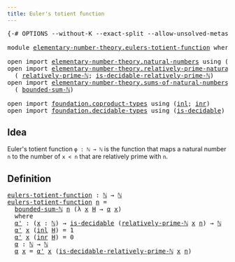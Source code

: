 ```yaml
---
title: Euler's totient function
---
```


<pre class="Agda"><a id="50" class="Symbol">{-#</a> <a id="54" class="Keyword">OPTIONS</a> <a id="62" class="Pragma">--without-K</a> <a id="74" class="Pragma">--exact-split</a> <a id="88" class="Pragma">--allow-unsolved-metas</a> <a id="111" class="Symbol">#-}</a>

<a id="116" class="Keyword">module</a> <a id="123" href="elementary-number-theory.eulers-totient-function.html" class="Module">elementary-number-theory.eulers-totient-function</a> <a id="172" class="Keyword">where</a>

<a id="179" class="Keyword">open</a> <a id="184" class="Keyword">import</a> <a id="191" href="elementary-number-theory.natural-numbers.html" class="Module">elementary-number-theory.natural-numbers</a> <a id="232" class="Keyword">using</a> <a id="238" class="Symbol">(</a><a id="239" href="elementary-number-theory.natural-numbers.html#1530" class="Datatype">ℕ</a><a id="240" class="Symbol">)</a>
<a id="242" class="Keyword">open</a> <a id="247" class="Keyword">import</a> <a id="254" href="elementary-number-theory.relatively-prime-natural-numbers.html" class="Module">elementary-number-theory.relatively-prime-natural-numbers</a> <a id="312" class="Keyword">using</a>
  <a id="320" class="Symbol">(</a> <a id="322" href="elementary-number-theory.relatively-prime-natural-numbers.html#953" class="Function">relatively-prime-ℕ</a><a id="340" class="Symbol">;</a> <a id="342" href="elementary-number-theory.relatively-prime-natural-numbers.html#1469" class="Function">is-decidable-relatively-prime-ℕ</a><a id="373" class="Symbol">)</a>
<a id="375" class="Keyword">open</a> <a id="380" class="Keyword">import</a> <a id="387" href="elementary-number-theory.sums-of-natural-numbers.html" class="Module">elementary-number-theory.sums-of-natural-numbers</a> <a id="436" class="Keyword">using</a>
  <a id="444" class="Symbol">(</a> <a id="446" href="elementary-number-theory.sums-of-natural-numbers.html#1839" class="Function">bounded-sum-ℕ</a><a id="459" class="Symbol">)</a>

<a id="462" class="Keyword">open</a> <a id="467" class="Keyword">import</a> <a id="474" href="foundation.coproduct-types.html" class="Module">foundation.coproduct-types</a> <a id="501" class="Keyword">using</a> <a id="507" class="Symbol">(</a><a id="508" href="foundation.coproduct-types.html#1250" class="InductiveConstructor">inl</a><a id="511" class="Symbol">;</a> <a id="513" href="foundation.coproduct-types.html#1268" class="InductiveConstructor">inr</a><a id="516" class="Symbol">)</a>
<a id="518" class="Keyword">open</a> <a id="523" class="Keyword">import</a> <a id="530" href="foundation.decidable-types.html" class="Module">foundation.decidable-types</a> <a id="557" class="Keyword">using</a> <a id="563" class="Symbol">(</a><a id="564" href="foundation.decidable-types.html#1915" class="Function">is-decidable</a><a id="576" class="Symbol">)</a>
</pre>
## Idea

Euler's totient function `φ : ℕ → ℕ` is the function that maps a natural number `n` to the number of `x < n` that are relatively prime with `n`.

## Definition

<pre class="Agda"><a id="eulers-totient-function"></a><a id="761" href="elementary-number-theory.eulers-totient-function.html#761" class="Function">eulers-totient-function</a> <a id="785" class="Symbol">:</a> <a id="787" href="elementary-number-theory.natural-numbers.html#1530" class="Datatype">ℕ</a> <a id="789" class="Symbol">→</a> <a id="791" href="elementary-number-theory.natural-numbers.html#1530" class="Datatype">ℕ</a>
<a id="793" href="elementary-number-theory.eulers-totient-function.html#761" class="Function">eulers-totient-function</a> <a id="817" href="elementary-number-theory.eulers-totient-function.html#817" class="Bound">n</a> <a id="819" class="Symbol">=</a>
  <a id="823" href="elementary-number-theory.sums-of-natural-numbers.html#1839" class="Function">bounded-sum-ℕ</a> <a id="837" href="elementary-number-theory.eulers-totient-function.html#817" class="Bound">n</a> <a id="839" class="Symbol">(λ</a> <a id="842" href="elementary-number-theory.eulers-totient-function.html#842" class="Bound">x</a> <a id="844" href="elementary-number-theory.eulers-totient-function.html#844" class="Bound">H</a> <a id="846" class="Symbol">→</a> <a id="848" href="elementary-number-theory.eulers-totient-function.html#960" class="Function">α</a> <a id="850" href="elementary-number-theory.eulers-totient-function.html#842" class="Bound">x</a><a id="851" class="Symbol">)</a>
  <a id="855" class="Keyword">where</a>
  <a id="863" href="elementary-number-theory.eulers-totient-function.html#863" class="Function">α&#39;</a> <a id="866" class="Symbol">:</a> <a id="868" class="Symbol">(</a><a id="869" href="elementary-number-theory.eulers-totient-function.html#869" class="Bound">x</a> <a id="871" class="Symbol">:</a> <a id="873" href="elementary-number-theory.natural-numbers.html#1530" class="Datatype">ℕ</a><a id="874" class="Symbol">)</a> <a id="876" class="Symbol">→</a> <a id="878" href="foundation.decidable-types.html#1915" class="Function">is-decidable</a> <a id="891" class="Symbol">(</a><a id="892" href="elementary-number-theory.relatively-prime-natural-numbers.html#953" class="Function">relatively-prime-ℕ</a> <a id="911" href="elementary-number-theory.eulers-totient-function.html#869" class="Bound">x</a> <a id="913" href="elementary-number-theory.eulers-totient-function.html#817" class="Bound">n</a><a id="914" class="Symbol">)</a> <a id="916" class="Symbol">→</a> <a id="918" href="elementary-number-theory.natural-numbers.html#1530" class="Datatype">ℕ</a>
  <a id="922" href="elementary-number-theory.eulers-totient-function.html#863" class="Function">α&#39;</a> <a id="925" href="elementary-number-theory.eulers-totient-function.html#925" class="Bound">x</a> <a id="927" class="Symbol">(</a><a id="928" href="foundation.coproduct-types.html#1250" class="InductiveConstructor">inl</a> <a id="932" href="elementary-number-theory.eulers-totient-function.html#932" class="Bound">H</a><a id="933" class="Symbol">)</a> <a id="935" class="Symbol">=</a> <a id="937" class="Number">1</a>
  <a id="941" href="elementary-number-theory.eulers-totient-function.html#863" class="Function">α&#39;</a> <a id="944" href="elementary-number-theory.eulers-totient-function.html#944" class="Bound">x</a> <a id="946" class="Symbol">(</a><a id="947" href="foundation.coproduct-types.html#1268" class="InductiveConstructor">inr</a> <a id="951" href="elementary-number-theory.eulers-totient-function.html#951" class="Bound">H</a><a id="952" class="Symbol">)</a> <a id="954" class="Symbol">=</a> <a id="956" class="Number">0</a>
  <a id="960" href="elementary-number-theory.eulers-totient-function.html#960" class="Function">α</a> <a id="962" class="Symbol">:</a> <a id="964" href="elementary-number-theory.natural-numbers.html#1530" class="Datatype">ℕ</a> <a id="966" class="Symbol">→</a> <a id="968" href="elementary-number-theory.natural-numbers.html#1530" class="Datatype">ℕ</a>
  <a id="972" href="elementary-number-theory.eulers-totient-function.html#960" class="Function">α</a> <a id="974" href="elementary-number-theory.eulers-totient-function.html#974" class="Bound">x</a> <a id="976" class="Symbol">=</a> <a id="978" href="elementary-number-theory.eulers-totient-function.html#863" class="Function">α&#39;</a> <a id="981" href="elementary-number-theory.eulers-totient-function.html#974" class="Bound">x</a> <a id="983" class="Symbol">(</a><a id="984" href="elementary-number-theory.relatively-prime-natural-numbers.html#1469" class="Function">is-decidable-relatively-prime-ℕ</a> <a id="1016" href="elementary-number-theory.eulers-totient-function.html#974" class="Bound">x</a> <a id="1018" href="elementary-number-theory.eulers-totient-function.html#817" class="Bound">n</a><a id="1019" class="Symbol">)</a>
</pre>
